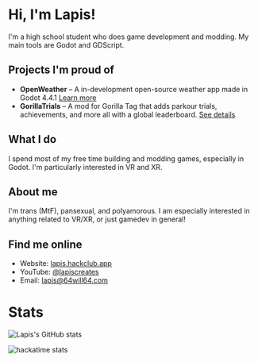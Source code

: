 # Hi, I'm Lapis!

I'm a high school student who does game development and modding. My main tools are Godot and GDScript.

## Projects I'm proud of
- **OpenWeather** – A in-development open-source weather app made in Godot 4.4.1 [Learn more](https://lapis.codes/openweather)
- **GorillaTrials** – A mod for Gorilla Tag that adds parkour trials, achievements, and more all with a global leaderboard. [See details](https://github.com/LapisGit/GorillaTrials)

## What I do
I spend most of my free time building and modding games, especially in Godot. I'm particularly interested in VR and XR.

## About me
I'm trans (MtF), pansexual, and polyamorous. I am especially interested in anything related to VR/XR, or just gamedev in general!

## Find me online
- Website: [lapis.hackclub.app](https://lapis.hackclub.app)
- YouTube: [@lapiscreates](https://youtube.com/@lapiscreates)
- Email: [lapis@64will64.com](mailto:lapis@64will64.com)

# Stats
![Lapis's GitHub stats](https://github-readme-stats.vercel.app/api?username=LapisGit&show_icons=true&theme=radical)

![hackatime stats](https://github-readme-stats.hackclub.dev/api/wakatime?username=11915&api_domain=hackatime.hackclub.com&&custom_title=Hackatime+Stats&layout=compact&cache_seconds=0&langs_count=8&theme=synthwave)
